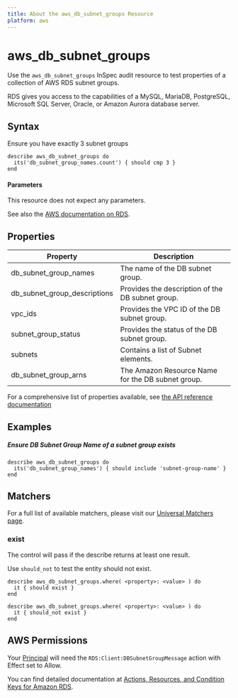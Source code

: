 ```yaml
---
title: About the aws_db_subnet_groups Resource
platform: aws
---
```


# aws\_db\_subnet\_groups

Use the `aws_db_subnet_groups` InSpec audit resource to test properties of a collection of AWS RDS subnet groups.

RDS gives you access to the capabilities of a MySQL, MariaDB, PostgreSQL, Microsoft SQL Server, Oracle, or Amazon Aurora database server.

## Syntax

 Ensure you have exactly 3 subnet groups

    describe aws_db_subnet_groups do
      its('db_subnet_group_names.count') { should cmp 3 }
    end
    
#### Parameters

This resource does not expect any parameters.

See also the [AWS documentation on RDS](https://docs.aws.amazon.com/rds/?id=docs_gateway).

## Properties

|Property                     | Description|
| ---                         | --- |
|db\_subnet\_group\_names    | The name of the DB subnet group. |
|db\_subnet\_group\_descriptions    | Provides the description of the DB subnet group. | 
|vpc\_ids    | Provides the VPC ID of the DB subnet group. |
|subnet\_group\_status    | Provides the status of the DB subnet group. | 
|subnets    | Contains a list of Subnet elements. |
|db\_subnet\_group\_arns    | The Amazon Resource Name for the DB subnet group. |

For a comprehensive list of properties available, see [the API reference documentation](https://docs.aws.amazon.com/AmazonRDS/latest/APIReference/API_DBSubnetGroup.html)

## Examples

##### Ensure DB Subnet Group Name of a subnet group exists
    describe aws_db_subnet_groups do
      its('db_subnet_group_names') { should include 'subnet-group-name' }
    end

## Matchers

For a full list of available matchers, please visit our [Universal Matchers page](https://www.inspec.io/docs/reference/matchers/).

### exist

The control will pass if the describe returns at least one result.

Use `should_not` to test the entity should not exist.

    describe aws_db_subnet_groups.where( <property>: <value> ) do
      it { should exist }
    end

    describe aws_db_subnet_groups.where( <property>: <value> ) do
      it { should_not exist }
    end

## AWS Permissions

Your [Principal](https://docs.aws.amazon.com/IAM/latest/UserGuide/intro-structure.html#intro-structure-principal) will need the `RDS:Client:DBSubnetGroupMessage` action with Effect set to Allow.

You can find detailed documentation at [Actions, Resources, and Condition Keys for Amazon RDS](https://docs.aws.amazon.com/IAM/latest/UserGuide/list_amazonrds.html).